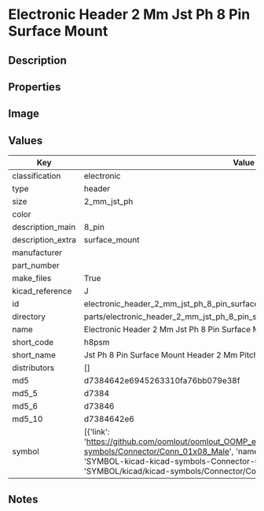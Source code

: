 # Electronic Header 2 Mm Jst Ph 8 Pin Surface Mount

## Description

## Properties


## Image


## Values

| Key | Value |
| --- | --- |
| classification | electronic |
| type | header |
| size | 2_mm_jst_ph |
| color |  |
| description_main | 8_pin |
| description_extra | surface_mount |
| manufacturer |  |
| part_number |  |
| make_files | True |
| kicad_reference | J |
| id | electronic_header_2_mm_jst_ph_8_pin_surface_mount |
| directory | parts/electronic_header_2_mm_jst_ph_8_pin_surface_mount |
| name | Electronic Header 2 Mm Jst Ph 8 Pin Surface Mount |
| short_code | h8psm |
| short_name | Jst Ph 8 Pin Surface Mount Header 2 Mm Pitch |
| distributors | [] |
| md5 | d7384642e6945263310fa76bb079e38f |
| md5_5 | d7384 |
| md5_6 | d73846 |
| md5_10 | d7384642e6 |
| symbol | [{'link': 'https://github.com/oomlout/oomlout_OOMP_eda_V2/tree/main/SYMBOL/kicad/kicad-symbols/Connector/Conn_01x08_Male', 'name': 'Connector : Conn_01x08_Male', 'id': 'SYMBOL-kicad-kicad-symbols-Connector-Conn_01x08_Male', 'directory': 'SYMBOL/kicad/kicad-symbols/Connector/Conn_01x08_Male/'}] |

## Notes

